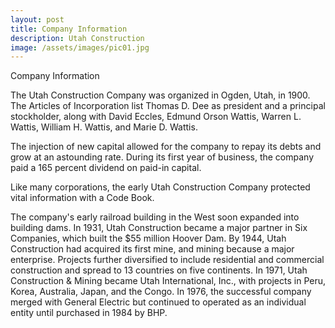 ```yaml
---
layout: post
title: Company Information
description: Utah Construction
image: /assets/images/pic01.jpg
---
```


Company Information

The Utah Construction Company was organized in Ogden, Utah, in 1900. The Articles of Incorporation list Thomas D. Dee as president and a principal stockholder, along with David Eccles, Edmund Orson Wattis, Warren L. Wattis, William H. Wattis, and Marie D. Wattis.

The injection of new capital allowed for the company to repay its debts and grow at an astounding rate. During its first year of business, the company paid a 165 percent dividend on paid-in capital.

Like many corporations, the early Utah Construction Company protected vital information with a Code Book.

The company's early railroad building in the West soon expanded into building dams. In 1931, Utah Construction became a major partner in Six Companies, which built the $55 million Hoover Dam. By 1944, Utah Construction had acquired its first mine, and mining because a major enterprise. Projects further diversified to include residential and commercial construction and spread to 13 countries on five continents. In 1971, Utah Construction & Mining became Utah International, Inc., with projects in Peru, Korea, Australia, Japan, and the Congo. In 1976, the successful company merged with General Electric but continued to operated as an individual entity until purchased in 1984 by BHP.